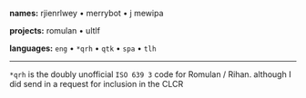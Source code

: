 **names:** rjienrlwey • merrybot • j mewipa

**projects:** romulan • ultlf

**languages:** `eng` • `*qrh` • `qtk` • `spa` • `tlh`

---
`*qrh` is the doubly unofficial `ISO 639 3` code for Romulan / Rihan. although I did send in a request for inclusion in the CLCR
